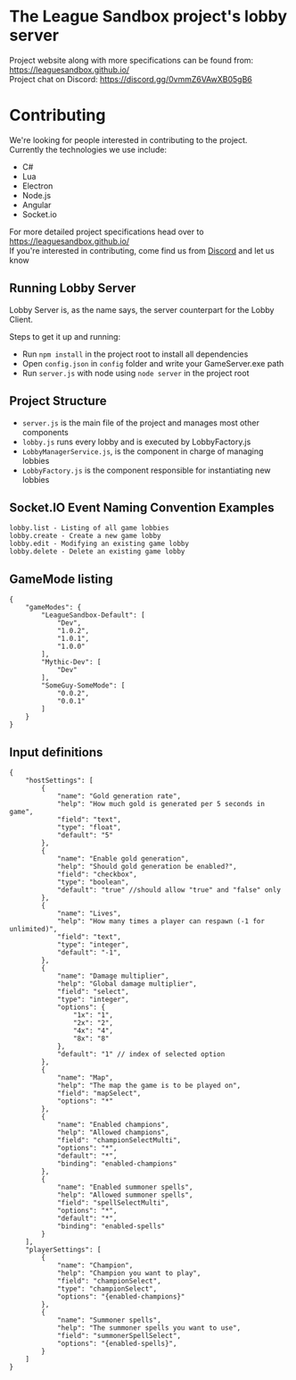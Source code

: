 # The League Sandbox project's lobby server
Project website along with more specifications can be found from: https://leaguesandbox.github.io/  
Project chat on Discord: https://discord.gg/0vmmZ6VAwXB05gB6

# Contributing
We're looking for people interested in contributing to the project.  
Currently the technologies we use include:
* C#
* Lua
* Electron
* Node.js
* Angular
* Socket.io

For more detailed project specifications head over to https://leaguesandbox.github.io/  
If you're interested in contributing, come find us from [Discord](https://discord.gg/0vmmZ6VAwXB05gB6) and let us know

## Running Lobby Server
Lobby Server is, as the name says, the server counterpart for the Lobby Client. 

Steps to get it up and running:
* Run `npm install` in the project root to install all dependencies
* Open `config.json` in `config` folder and write your GameServer.exe path
* Run `server.js` with node using `node server` in the project root

## Project Structure
* `server.js` is the main file of the project and manages most other components
* `lobby.js` runs every lobby and is executed by LobbyFactory.js
* `LobbyManagerService.js`, is the component in charge of managing lobbies
* `LobbyFactory.js` is the component responsible for instantiating new lobbies

## Socket.IO Event Naming Convention Examples
```
lobby.list - Listing of all game lobbies
lobby.create - Create a new game lobby
lobby.edit - Modifying an existing game lobby
lobby.delete - Delete an existing game lobby
```

## GameMode listing
```
{
    "gameModes": {
        "LeagueSandbox-Default": [
            "Dev",
            "1.0.2",
            "1.0.1",
            "1.0.0"
        ],
        "Mythic-Dev": [
            "Dev"
        ],
        "SomeGuy-SomeMode": [
            "0.0.2",
            "0.0.1"
        ]
    }
}
```

## Input definitions
```
{
    "hostSettings": [
        {
            "name": "Gold generation rate",
            "help": "How much gold is generated per 5 seconds in game",
            "field": "text",
            "type": "float",
            "default": "5"
        },
        {
            "name": "Enable gold generation",
            "help": "Should gold generation be enabled?",
            "field": "checkbox",
            "type": "boolean",
            "default": "true" //should allow "true" and "false" only
        },
        {
            "name": "Lives",
            "help": "How many times a player can respawn (-1 for unlimited)",
            "field": "text",
            "type": "integer",
            "default": "-1",
        },
        {
            "name": "Damage multiplier",
            "help": "Global damage multiplier",
            "field": "select",
            "type": "integer",
            "options": {
                "1x": "1",
                "2x": "2",
                "4x": "4",
                "8x": "8"
            },
            "default": "1" // index of selected option
        },
        {
            "name": "Map",
            "help": "The map the game is to be played on",
            "field": "mapSelect",
            "options": "*"
        },
        {
            "name": "Enabled champions",
            "help": "Allowed champions",
            "field": "championSelectMulti",
            "options": "*",
            "default": "*",
            "binding": "enabled-champions"
        },
        {
            "name": "Enabled summoner spells",
            "help": "Allowed summoner spells",
            "field": "spellSelectMulti",
            "options": "*",
            "default": "*",
            "binding": "enabled-spells"
        }
    ],
    "playerSettings": [
        {
            "name": "Champion",
            "help": "Champion you want to play",
            "field": "championSelect",
            "type": "championSelect",
            "options": "{enabled-champions}"
        },
        {
            "name": "Summoner spells",
            "help": "The summoner spells you want to use",
            "field": "summonerSpellSelect",
            "options": "{enabled-spells}",
        }
    ]
}
```
